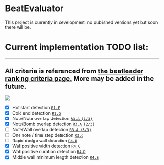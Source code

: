 # BeatEvaluator

This project is currently in development, no published versions yet but soon there will be.

# Current implementation TODO list:
------
All criteria is referenced from [the beatleader ranking criteria page.](https://github.com/BeatLeader/Ranking-Criteria/wiki/Criteria)
More may be added in the future.
------
![](https://progress-bar.dev/70/?title=Progress)
- [x] Hot start detection [`R1.F`](https://github.com/BeatLeader/Ranking-Criteria/wiki/Criteria#r1-general)
- [x] Cold end detection [`R1.G`](https://github.com/BeatLeader/Ranking-Criteria/wiki/Criteria#r1-general)
- [x] Note/Note overlap detection [`R3.A (1/3)`](https://github.com/BeatLeader/Ranking-Criteria/wiki/Criteria#r3-notes)
- [x] Note/Bomb overlap detection [`R3.A (2/3)`](https://github.com/BeatLeader/Ranking-Criteria/wiki/Criteria#r3-notes)
- [ ] Note/Wall overlap detection [`R3.A (3/3)`](https://github.com/BeatLeader/Ranking-Criteria/wiki/Criteria#r3-notes)
- [ ] One note / time step detection [`R3.C`](https://github.com/BeatLeader/Ranking-Criteria/wiki/Criteria#r3-notes)
- [ ] Rapid dodge wall detection [`R4.B`](https://github.com/BeatLeader/Ranking-Criteria/wiki/Criteria#r4-walls)
- [x] Wall positive width detection [`R4.C`](https://github.com/BeatLeader/Ranking-Criteria/wiki/Criteria#r4-walls)
- [x] Wall positive duration detection [`R4.D`](https://github.com/BeatLeader/Ranking-Criteria/wiki/Criteria#r4-walls)
- [x] Middle wall minimum length detection [`R4.E`](https://github.com/BeatLeader/Ranking-Criteria/wiki/Criteria#r4-walls)
